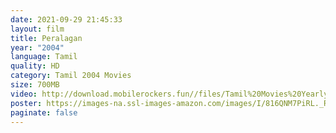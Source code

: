 ```yaml
---
date: 2021-09-29 21:45:33
layout: film
title: Peralagan
year: "2004"
language: Tamil
quality: HD
category: Tamil 2004 Movies
size: 700MB
video: http://download.mobilerockers.fun//files/Tamil%20Movies%20Yearly%20Collections/Tamil%202004%20Collections/Peralagan%20(2004)/Peralagan%20(2004)%20Full%20Movies/Peralagan%20(2004)%20HDRip/Peralagan%20(2004)%20HDRip%20Single%20Part.mp4
poster: https://images-na.ssl-images-amazon.com/images/I/816QNM7PiRL._RI_.jpg
paginate: false
---
```

